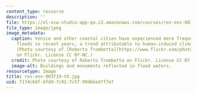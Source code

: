 ```yaml
---
content_type: resource
description: ''
file: https://ol-ocw-studio-app-qa.s3.amazonaws.com/courses/res-env-003-earthdnas-climate-101-fall-2019/f174c60fdfd97c927c5799dbbed7f7e7_res-env-003f19-th.jpg
file_type: image/jpeg
image_metadata:
  caption: Venice and other coastal cities have experienced more frequent and severe
    floods in recent years, a trend attributable to human-induced climate change.
    (Photo courtesy of [Roberto Trombetta](https://www.flickr.com/photos/massimo_riserbo/49291566511/)
    on Flickr. License CC BY-NC.)
  credit: Photo courtesy of Roberto Trombetta on Flickr. License CC BY.
  image-alt: Buildings and monuments reflected in flood waters.
resourcetype: Image
title: res-env-003f19-th.jpg
uid: f174c60f-dfd9-7c92-7c57-99dbbed7f7e7
---
```

